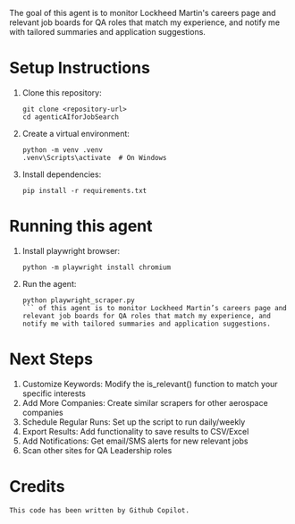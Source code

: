 The goal of this agent is to monitor Lockheed Martin's careers page and relevant job boards for QA roles that match my experience, and notify me with tailored summaries and application suggestions.

# Setup Instructions
1. Clone this repository:  
    ```
    git clone <repository-url>
    cd agenticAIforJobSearch
    ```
1. Create a virtual environment:  
    ```
    python -m venv .venv
    .venv\Scripts\activate  # On Windows
    ```
1. Install dependencies:  
    ```
    pip install -r requirements.txt
    ```

# Running this agent
1. Install playwright browser:  
    ```
    python -m playwright install chromium
    ```
1. Run the agent:  
    ```
    python playwright_scraper.py
    ``` of this agent is to monitor Lockheed Martin’s careers page and relevant job boards for QA roles that match my experience, and notify me with tailored summaries and application suggestions.

# Next Steps
1. Customize Keywords: Modify the is_relevant() function to match your specific interests
1. Add More Companies: Create similar scrapers for other aerospace companies  
1. Schedule Regular Runs: Set up the script to run daily/weekly  
1. Export Results: Add functionality to save results to CSV/Excel  
1. Add Notifications: Get email/SMS alerts for new relevant jobs  
1. Scan other sites for QA Leadership roles

# Credits
    This code has been written by Github Copilot.